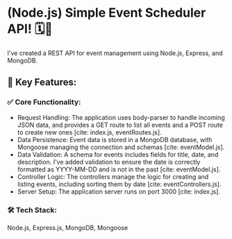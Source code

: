 # (Node.js) Simple Event Scheduler API! 🗓️📝
I've created a REST API for event management using Node.js, Express, and MongoDB.

## 🚀 Key Features:
### ✅ Core Functionality:
* Request Handling: The application uses body-parser to handle incoming JSON data, and provides a GET route to list all events and a POST route to create new ones [cite: index.js, eventRoutes.js].
* Data Persistence: Event data is stored in a MongoDB database, with Mongoose managing the connection and schemas [cite: eventModel.js].
* Data Validation: A schema for events includes fields for title, date, and description. I've added validation to ensure the date is correctly formatted as YYYY-MM-DD and is not in the past [cite: eventModel.js].
* Controller Logic: The controllers manage the logic for creating and listing events, including sorting them by date [cite: eventControllers.js].
* Server Setup: The application server runs on port 3000 [cite: index.js].

### 🛠 Tech Stack:
Node.js, Express.js, MongoDB, Mongoose
